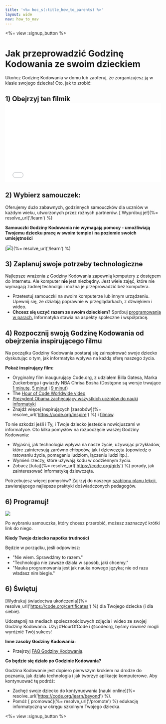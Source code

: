 ```yaml
---
title: '<%= hoc_s(:title_how_to_parents) %>'
layout: wide
nav: how_to_nav
---
```

<%= view :signup_button %>

# Jak przeprowadzić Godzinę Kodowania ze swoim dzieckiem

Ukończ Godzinę Kodowania w domu lub zaoferuj, że zorganizujesz ją w klasie swojego dziecka! Oto, jak to zrobić:

## 1) Obejrzyj ten filmik <iframe width="500" height="255" src="//www.youtube.com/embed/SrnvvWDm73k" frameborder="0" allowfullscreen mark="crwd-mark"></iframe> 

## 2) Wybierz samouczek:

Oferujemy dużo zabawnych, godzinnych samouczków dla uczniów w każdym wieku, utworzonych przez różnych partnerów. [ Wypróbuj je!](%= resolve_url('/learn') %)

**Samouczki Godziny Kodowania nie wymagają pomocy - umożliwiają Twojemu dziecku pracę w swoim tempie i na poziomie swoich umiejętności**

[![](/images/fit-700/tutorials.png)](%= resolve_url('/learn') %)

## 3) Zaplanuj swoje potrzeby technologiczne

Najlepsze wrażenia z Godziny Kodowania zapewnią komputery z dostępem do Internetu. Ale komputer **nie** jest niezbędny. Jest wiele zajęć, które nie wymagają żadnej technolgii i można je przeprowadzić bez komputera.

- Przetestuj samouczki na swoim komputerze lub innym urządzeniu. Upewnij się, że działają poprawnie w przeglądarkach, z dźwiękiem i wideo.
- **Chcesz się uczyć razem ze swoim dzieckiem?** Spróbuj [ programowania w parach.](http://www.ncwit.org/resources/pair-programming-box-power-collaborative-learning) Informatyka stawia na aspekty społeczne i współpracę.

## 4) Rozpocznij swoją Godzinę Kodowania od obejrzenia inspirującego filmu

Na początku Godziny Kodowania postaraj się zainspirować swoje dziecko dyskutując o tym, jak informatyka wpływa na każdą sferę naszego życia.

**Pokaż inspirujący film:**

- Oryginalny film inaugurujący Code.org, z udziałem Billa Gatesa, Marka Zuckerberga i gwiazdy NBA Chrisa Bosha (Dostępne są wersje trwające [1 minutę](https://www.youtube.com/watch?v=qYZF6oIZtfc), [5 minut](https://www.youtube.com/watch?v=nKIu9yen5nc) i [9 minut](https://www.youtube.com/watch?v=dU1xS07N-FA))
- The [Hour of Code Worldwide video](https://www.youtube.com/watch?v=KsOIlDT145A)
- [Prezydent Obama zachęcający wszystkich uczniów do nauki informatyki](https://www.youtube.com/watch?v=6XvmhE1J9PY)
- Znajdź więcej inspirujących [zasobów](%= resolve_url('https://code.org/inspire') %) i [filmów](https://www.youtube.com/playlist?list=PLzdnOPI1iJNfpD8i4Sx7U0y2MccnrNZuP).

To nie szkodzi jeśli i Ty, i Twoje dziecko jesteście nowicjuszami w informatyce. Oto kilka pomysłów na rozpoczęcie waszej Godziny Kodowania:

- Wyjaśnij, jak technologia wpływa na nasze życie, używając przykładów, które zainteresują zarówno chłopców, jak i dziewczęta (opowiedz o ratowaniu życia, pomaganiu ludziom, łączeniu ludzi itp.).
- Wymień rzeczy, które używają kodu w codziennym życiu.
- Zobacz [tutaj](%= resolve_url('https://code.org/girls') %) porady, jak zainteresować informatyką dziewczęta.

Potrzebujesz więcej pomysłów? Zajrzyj do naszego [ szablonu planu lekcji](/files/AfterschoolEducatorLessonPlanOutline.docx), zawierającego najlepsze praktyki doświadczonych pedagogów.

## 6) Programuj!

<img src="/images/fit-700/tutorial-short-link.png" />

Po wybraniu samouczka, który chcesz przerobić, możesz zaznaczyć krótki link do niego.

**Kiedy Twoje dziecko napotka trudności**

Będzie w porządku, jeśli odpowiesz:

- "Nie wiem. Sprawdźmy to razem."
- "Technologia nie zawsze działa w sposób, jaki chcemy."
- "Nauka programowania jest jak nauka nowego języka; nie od razu władasz nim biegle."

## 6) Świętuj

[Wydrukuj świadectwa ukończenia](%= resolve_url('https://code.org/certificates') %) dla Twojego dziecka (i dla siebie).

Udostępnij na mediach społecznościowych zdjęcia i wideo ze swojej Godziny Kodowania. Użyj #HourOfCode i @codeorg, byśmy również mogli wyróżnić Twój sukces!

**Inne zasoby Godziny Kodowania:**

- Przejrzyj [FAQ Godziny Kodowania](https://support.code.org/hc/en-us/categories/200147083-Hour-of-Code).

**Co będzie się działo po Godzinie Kodowania?**

Godzina Kodowanie jest dopiero pierwszym krokiem na drodze do poznania, jak działa technologia i jak tworzyć aplikacje komputerowe. Aby kontynuować tę podróż:

- Zachęć swoje dziecko do kontynuowania [nauki online](%= resolve_url('https://code.org/learn/beyond') %).
- Pomóż [ promować](%= resolve_url('/promote') %) edukację informatyczną w okręgu szkolnym Twojego dziecka.

<%= view :signup_button %>